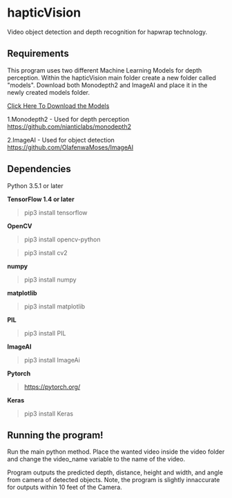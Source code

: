 # hapticVision
Video object detection and depth recognition for hapwrap technology.

Requirements
-----
This program uses two different Machine Learning Models for depth perception. Within the hapticVision main folder create a new folder called "models".  Download both Monodepth2 and ImageAI and place it in the newly created models folder.

[Click Here To Download the Models](https://drive.google.com/drive/folders/1xttyp-wezKU9RcIfaCJewzUEHkljIsBt?usp=sharing)

1.Monodepth2 - Used for depth perception
https://github.com/nianticlabs/monodepth2

2.ImageAI - Used for object detection
https://github.com/OlafenwaMoses/ImageAI

Dependencies
-----
Python 3.5.1 or later

**TensorFlow 1.4 or later**
> pip3 install tensorflow

**OpenCV**
>pip3 install opencv-python

>pip3 install cv2

**numpy**
>pip3 install numpy

**matplotlib**
>pip3 install matplotlib

**PIL**
>pip3 install PIL

**ImageAI**
>pip3 install ImageAi

**Pytorch**
>https://pytorch.org/

**Keras**
>pip3 install Keras

Running the program!
-----
Run the main python method. Place the wanted video inside the video folder and change the video_name variable to the name of the video.


Program outputs the predicted depth, distance, height and width, and angle from camera of detected objects. Note, the program is slightly innaccurate for outputs within 10 feet of the Camera.



